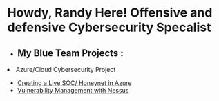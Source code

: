 <h1>Howdy, Randy Here! Offensive and defensive Cybersecurity Specalist <br/></a></h1>

- <h2> My Blue Team Projects :</h2>

 <li>Azure/Cloud Cybersecurity Project</li>
 
- [Creating a Live SOC/ Honeynet in Azure](https://github.com/RandyGeorgeRKG/-Blue-Cloud-Soc)
- [Vulnerability Management with Nessus](https://github.com/RandyGeorgeRKG/Vulnerability-Management-)





